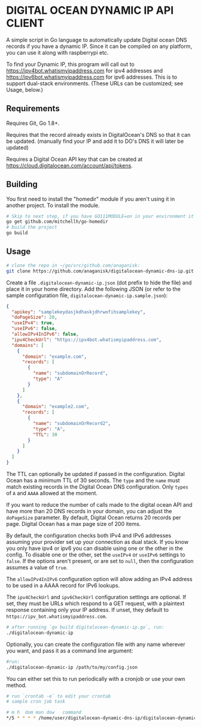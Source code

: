 # DIGITAL OCEAN DYNAMIC IP API CLIENT

A simple script in Go language to automatically update Digital ocean DNS records if you have a dynamic IP. Since it can be compiled on any platform, you can use it along with raspberrypi etc.

To find your Dynamic IP, this program will call out to https://ipv4bot.whatismyipaddress.com for ipv4 addresses and https://ipv6bot.whatismyipaddress.com for ipv6 addresses. This is to support dual-stack environments. (These URLs can be customized; see Usage, below.)

## Requirements

Requires Git, Go 1.8+.

Requires that the record already exists in DigitalOcean's DNS so that it can be updated.
(manually find your IP and add it to DO's DNS it will later be updated)

Requires a Digital Ocean API key that can be created at https://cloud.digitalocean.com/account/api/tokens.

## Building

You first need to install the "homedir" module if you aren't using it in another project. To install the module.

```bash
# Skip to next step, if you have GO111MODULE=on in your environment it is fetched automatically
go get github.com/mitchellh/go-homedir
# build the project
go build
```

## Usage

```bash
# clone the repo in ~/go/src/github.com/anaganisk:
git clone https://github.com/anaganisk/digitalocean-dynamic-dns-ip.git
```

Create a file `.digitalocean-dynamic-ip.json` (dot prefix to hide the file) and place it in your home directory. Add the following JSON (or refer to the sample configuration file, `digitalocean-dynamic-ip.sample.json`):

```json
{
  "apikey": "samplekeydasjkdhaskjdhrwofihsamplekey",
  "doPageSize": 20,
  "useIPv4": true,
  "useIPv6": false,
  "allowIPv4InIPv6": false,
  "ipv4CheckUrl": "https://ipv4bot.whatismyipaddress.com",
  "domains": [
    {
      "domain": "example.com",
      "records": [
        {
          "name": "subdomainOrRecord",
          "type": "A"
        }
      ]
    },
    {
      "domain": "example2.com",
      "records": [
        {
          "name": "subdomainOrRecord2",
          "type": "A",
          "TTL": 30
        }
      ]
    }
  ]
}
```

The TTL can optionally be updated if passed in the configuration. Digital Ocean has a minimum TTL of 30 seconds. The `type` and the `name` must match existing records in the Digital Ocean DNS configuration. Only `types` of `A` and `AAAA` allowed at the moment.

If you want to reduce the number of calls made to the digital ocean API and have more than 20 DNS records in your domain, you can adjust the `doPageSize` parameter. By default, Digital Ocean returns 20 records per page. Digital Ocean has a max page size of 200 items.

By default, the configuration checks both IPv4 and IPv6 addresses assuming your provider set up your connection as dual stack. If you know you only have ipv4 or ipv6 you can disable using one or the other in the config. To disable one or the other, set the `useIPv4` or `useIPv6` settings to `false`. If the options aren't present, or are set to `null`, then the configuration assumes a value of `true`.

The `allowIPv4InIPv6` configuration option will allow adding an IPv4 address to be used in a AAAA record for IPv6 lookups.

The `ipv4CheckUrl` and `ipv6CheckUrl` configuration settings are optional. If set, they must be URLs which respond to a GET request, with a plaintext response containing only your IP address. If unset, they default to `https://ipv_bot.whatismyipaddress.com`.

```bash
# after running `go build digitalocean-dynamic-ip.go`, run:
./digitalocean-dynamic-ip
```

Optionally, you can create the configuration file with any name wherever you want, and pass it as a command line argument:

```bash
#run:
./digitalocean-dynamic-ip /path/to/my/config.json
```

You can either set this to run periodically with a cronjob or use your own method.

```bash
# run `crontab -e` to edit your crontab
# sample cron job task

# m h  dom mon dow   command
*/5 * * * * /home/user/digitalocean-dynamic-dns-ip/digitalocean-dynamic-ip
```
